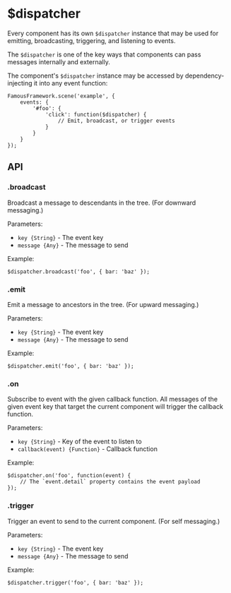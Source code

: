 # $dispatcher

Every component has its own `$dispatcher` instance that may be used for emitting, broadcasting, triggering, and listening to events.

The `$dispatcher` is one of the key ways that components can pass messages internally and externally.

The component's `$dispatcher` instance may be accessed by dependency-injecting it into any event function:

```
FamousFramework.scene('example', {
    events: {
        '#foo': {
            'click': function($dispatcher) {
                // Emit, broadcast, or trigger events
            }
        }
    }
});
```

## API

### .broadcast

Broadcast a message to descendants in the tree. (For downward messaging.)

Parameters:

* `key {String}` - The event key
* `message {Any}` - The message to send

Example:

```
$dispatcher.broadcast('foo', { bar: 'baz' });
```

### .emit

Emit a message to ancestors in the tree. (For upward messaging.)

Parameters:

* `key {String}` - The event key
* `message {Any}` - The message to send

Example:

```
$dispatcher.emit('foo', { bar: 'baz' });
```

### .on

Subscribe to event with the given callback function. All messages of the given event key that target the current component will trigger the callback function.

Parameters:

* `key {String}` - Key of the event to listen to
* `callback(event) {Function}` - Callback function

Example:

```
$dispatcher.on('foo', function(event) {
    // The `event.detail` property contains the event payload
});
```

### .trigger

Trigger an event to send to the current component. (For self messaging.)

Parameters:

* `key {String}` - The event key
* `message {Any}` - The message to send

Example:

```
$dispatcher.trigger('foo', { bar: 'baz' });
```
